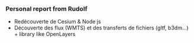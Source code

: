 ### Personal report from Rudolf

* Redécouverte de Cesium & Node js
* Découverte des flux (WMTS) et des transferts de fichiers (gltf, b3dm...) + library like OpenLayers
